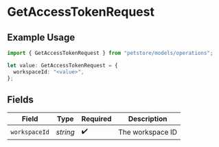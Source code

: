 # GetAccessTokenRequest

## Example Usage

```typescript
import { GetAccessTokenRequest } from "petstore/models/operations";

let value: GetAccessTokenRequest = {
  workspaceId: "<value>",
};
```

## Fields

| Field              | Type               | Required           | Description        |
| ------------------ | ------------------ | ------------------ | ------------------ |
| `workspaceId`      | *string*           | :heavy_check_mark: | The workspace ID   |